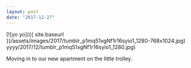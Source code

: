 ```yaml
---
layout: post
date: "2017-12-27"
---
```


[![yo yo]({{ site.baseurl }}/assets/images/2017/tumblr_p1mq51xgNf1r16syio1_1280-768x1024.jpg) yyyy/2017/12/tumblr_p1mq51xgNf1r16syio1_1280.jpg)

Moving in to our new apartment on the little trolley.
